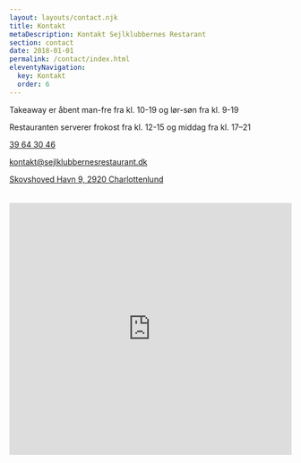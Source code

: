 ```yaml
---
layout: layouts/contact.njk
title: Kontakt
metaDescription: Kontakt Sejlklubbernes Restarant
section: contact
date: 2018-01-01
permalink: /contact/index.html
eleventyNavigation:
  key: Kontakt
  order: 6
---
```

<p>Takeaway er åbent man-fre fra kl. 10-19 og lør-søn fra kl. 9-19</p>

Restauranten serverer frokost fra kl. 12-15 og middag fra kl. 17–21

<p><a href="tel:39643046">39 64 30 46</a></p>

<p><a href="mailto:kontakt@sejlklubbernesrestaurant.dk">
  kontakt@sejlklubbernesrestaurant.dk
</a></p>

<p><a href="https://www.google.com/maps/place/Restaurant+Sejlklubberne/@55.763477,12.600384,17z/data=!4m5!3m4!1s0x46524d0b744546df:0x105ae786db2b0f39!8m2!3d55.7634311!4d12.600442">
  Skovshoved Havn 9, 2920 Charlottenlund
</a></p>

<iframe src="https://www.google.com/maps/embed?pb=!1m18!1m12!1m3!1d35915.46838587135!2d12.565423079101567!3d55.763422100000014!2m3!1f0!2f0!3f0!3m2!1i1024!2i768!4f13.1!3m3!1m2!1s0x46524d0b744546df%3A0x105ae786db2b0f39!2sRestaurant%20Sejlklubberne!5e0!3m2!1sen!2sdk!4v1615726258828!5m2!1sen!2sdk" width="100%" height="450" style="border:0; margin-top: 20px;" allowfullscreen="" loading="lazy"></iframe>
